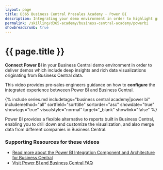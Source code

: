 ```yaml
---
layout: page
title: D365 Business Central Presales Academy - Power BI
description: Integrating your demo environment in order to highlight graphs, charts and rich visualizations through Power BI
permalink: /skilling/d365-academy/business-central-academy/powerbi
showbreadcrumb: true
---
```


# {{ page.title }}

**Connect Power BI** in your Business Central demo environment in order to deliver demos which include deep insights and rich data visualizations originating from Business Central data. 

This video provides pre-sales engineers guidance on how to **configure** the integrated experience betweeen Power BI and Business Central.

{% include series.md 
    includetags="business central academy|power bi" includemethod="all" 
    sortfield="sorttitle" sortorder="asc" showdate="true" showtags="true" 
    visualstyle="normal" target="_blank" showlink="false"
%}

Power BI provides a flexible alternative to reports built in Business Central, enabling you to drill down and customize the visualization, and also merge data from different companies in Business Central.

### Supporting Resources for these videos

* <a href="https://docs.microsoft.com/en-us/dynamics365/business-central/admin-powerbi-overview" target="_blank">Read more about the Power BI Integration Component and Architecture for Business Central
* <a href="https://docs.microsoft.com/en-us/dynamics365/business-central/power-bi-faq?tabs=general" target="_blank">Visit Power BI and Business Central FAQ
